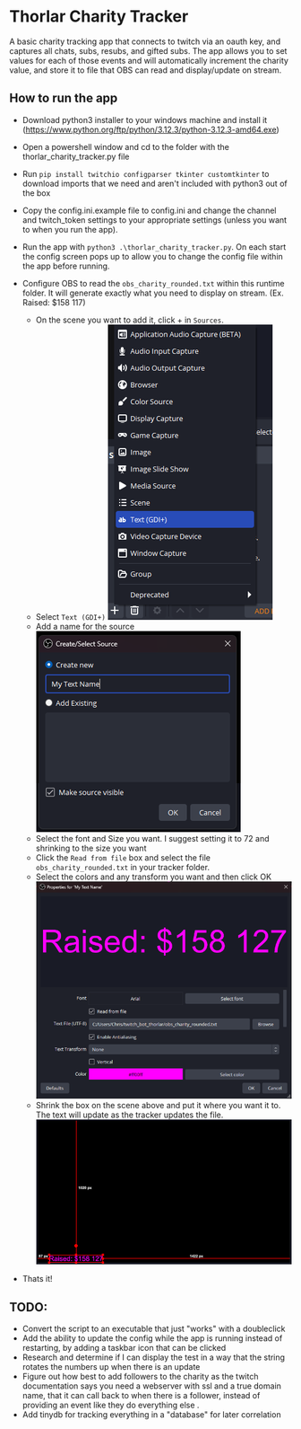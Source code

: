 # Thorlar Charity Tracker

A basic charity tracking app that connects to twitch via an oauth key, and captures all chats, subs, resubs, and gifted subs. The app allows you to set values for each of those events and will automatically increment the charity value, and store it to file that OBS can read and display/update on stream.

## How to run the app
- Download python3 installer to your windows machine and install it (https://www.python.org/ftp/python/3.12.3/python-3.12.3-amd64.exe)
- Open a powershell window and cd to the folder with the thorlar_charity_tracker.py file
- Run ```pip install twitchio configparser tkinter customtkinter``` to download imports that we need and aren't included with python3 out of the box
- Copy the config.ini.example file to config.ini and change the channel and twitch_token settings to your appropriate settings (unless you want to when you run the app).
- Run the app with ```python3 .\thorlar_charity_tracker.py```. On each start the config screen pops up to allow you to change the config file within the app before running.
- Configure OBS to read the ```obs_charity_rounded.txt``` within this runtime folder. It will generate exactly what you need to display on stream. (Ex. Raised: $158 117)
    - On the scene you want to add it, click + in ```Sources```. 
    - Select ```Text (GDI+)```
    ![Plus Image](https://github.com/HawtDogFlvrWtr/thorlar_charity_tracker/blob/main/git_images/plus_menu.png)
    - Add a name for the source
    ![Name Source](https://github.com/HawtDogFlvrWtr/thorlar_charity_tracker/blob/main/git_images/create_select_source.png)
    - Select the font and Size you want. I suggest setting it to 72 and shrinking to the size you want
    - Click the ```Read from file``` box and select the file ```obs_charity_rounded.txt``` in your tracker folder.
    - Select the colors and any transform you want and then click OK
    ![Change Settings](https://github.com/HawtDogFlvrWtr/thorlar_charity_tracker/blob/main/git_images/properties_for.png)
    - Shrink the box on the scene above and put it where you want it to. The text will update as the tracker updates the file.
    ![Change Settings](https://github.com/HawtDogFlvrWtr/thorlar_charity_tracker/blob/main/git_images/move_text.png)

- Thats it!

## TODO:
- Convert the script to an executable that just "works" with a doubleclick
- Add the ability to update the config while the app is running instead of restarting, by adding a taskbar icon that can be clicked
- Research and determine if I can display the test in a way that the string rotates the numbers up when there is an update
- Figure out how best to add followers to the charity as the twitch documentation says you need a webserver with ssl and a true domain name, that it can call back to when there is a follower, instead of providing an event like they do everything else <sadface>.
- Add tinydb for tracking everything in a "database" for later correlation